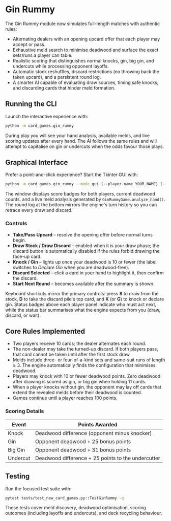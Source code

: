 # Gin Rummy

The Gin Rummy module now simulates full-length matches with authentic rules:

- Alternating dealers with an opening upcard offer that each player may accept or pass.
- Exhaustive meld search to minimise deadwood and surface the exact sets/runs a player can table.
- Realistic scoring that distinguishes normal knocks, gin, big gin, and undercuts while processing opponent layoffs.
- Automatic stock reshuffles, discard restrictions (no throwing back the taken upcard), and a persistent round log.
- A smarter AI capable of evaluating draw sources, timing safe knocks, and discarding cards that hinder meld formation.

## Running the CLI

Launch the interactive experience with:

```bash
python -m card_games.gin_rummy
```

During play you will see your hand analysis, available melds, and live scoring updates after every hand. The AI follows the same rules and will attempt to capitalise on gin or undercuts when the odds favour those plays.

## Graphical Interface

Prefer a point-and-click experience? Start the Tkinter GUI with:

```bash
python -m card_games.gin_rummy --mode gui [--player-name YOUR_NAME] [--opponent-name RIVAL]
```

The window displays score badges for both players, current deadwood counts, and a live meld analysis generated by
`GinRummyGame.analyze_hand()`. The round log at the bottom mirrors the engine's turn history so you can retrace every draw and
discard.

### Controls

- **Take/Pass Upcard** – resolve the opening offer before normal turns begin.
- **Draw Stock / Draw Discard** – enabled when it is your draw phase; the discard button is automatically disabled if the rules
  forbid drawing the face-up card.
- **Knock / Gin** – lights up once your deadwood is 10 or fewer (the label switches to *Declare Gin* when you are deadwood-free).
- **Discard Selected** – click a card in your hand to highlight it, then confirm the discard.
- **Start Next Round** – becomes available after the summary is shown.

Keyboard shortcuts mirror the primary controls: press **S** to draw from the stock, **D** to take the discard pile's top card, and
**K** (or **G**) to knock or declare gin. Status badges above each player panel indicate who must act next, while the status bar
summarises what the engine expects from you (draw, discard, or wait).

## Core Rules Implemented

- Two players receive 10 cards; the dealer alternates each round.
- The non-dealer may take the turned-up discard. If both players pass, that card cannot be taken until after the first stock draw.
- Melds include three- or four-of-a-kind sets and same-suit runs of length ≥ 3. The engine automatically finds the configuration that minimises deadwood.
- Players may knock with 10 or fewer deadwood points. Zero deadwood after drawing is scored as gin, or big gin when holding 11 cards.
- When a player knocks without gin, the opponent may lay off cards that extend the revealed melds before their deadwood is counted.
- Games continue until a player reaches 100 points.

### Scoring Details

| Event | Points Awarded |
|--------------|----------------|
| Knock | Deadwood difference (opponent minus knocker) |
| Gin | Opponent deadwood + 25 bonus points |
| Big Gin | Opponent deadwood + 31 bonus points |
| Undercut | Deadwood difference + 25 points to the undercutter |

## Testing

Run the focused test suite with:

```bash
pytest tests/test_new_card_games.py::TestGinRummy -q
```

These tests cover meld discovery, deadwood optimisation, scoring outcomes (including layoffs and undercuts), and deck recycling behaviour.
